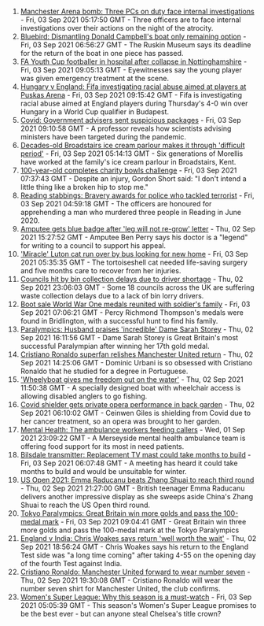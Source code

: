 1. [Manchester Arena bomb: Three PCs on duty face internal investigations](https://www.bbc.co.uk/news/uk-england-manchester-58428898?at_medium=RSS&at_campaign=KARANGA) - Fri, 03 Sep 2021 05:17:50 GMT - Three officers are to face internal investigations over their actions on the night of the atrocity.
2. [Bluebird: Dismantling Donald Campbell's boat only remaining option](https://www.bbc.co.uk/news/uk-england-cumbria-58424668?at_medium=RSS&at_campaign=KARANGA) - Fri, 03 Sep 2021 06:56:27 GMT - The Ruskin Museum says its deadline for the return of the boat in one piece has passed.
3. [FA Youth Cup footballer in hospital after collapse in Nottinghamshire](https://www.bbc.co.uk/news/uk-england-nottinghamshire-58359112?at_medium=RSS&at_campaign=KARANGA) - Fri, 03 Sep 2021 09:05:13 GMT - Eyewitnesses say the young player was given emergency treatment at the scene.
4. [Hungary v England: Fifa investigating racial abuse aimed at players at Puskas Arena](https://www.bbc.co.uk/sport/football/58432092?at_medium=RSS&at_campaign=KARANGA) - Fri, 03 Sep 2021 09:15:42 GMT - Fifa is investigating racial abuse aimed at England players during Thursday's 4-0 win over Hungary in a World Cup qualifier in Budapest.
5. [Covid: Government advisers sent suspicious packages](https://www.bbc.co.uk/news/uk-england-merseyside-58433633?at_medium=RSS&at_campaign=KARANGA) - Fri, 03 Sep 2021 09:10:58 GMT - A professor reveals how scientists advising ministers have been targeted during the pandemic.
6. [Decades-old Broadstairs ice cream parlour makes it through 'difficult period'](https://www.bbc.co.uk/news/uk-england-kent-58423212?at_medium=RSS&at_campaign=KARANGA) - Fri, 03 Sep 2021 05:14:13 GMT - Six generations of Morellis have worked at the family's ice cream parlour in Broadstairs, Kent.
7. [100-year-old completes charity bowls challenge](https://www.bbc.co.uk/news/uk-england-devon-58423202?at_medium=RSS&at_campaign=KARANGA) - Fri, 03 Sep 2021 07:37:43 GMT - Despite an injury, Gordon Short said: "I don't intend a little thing like a broken hip to stop me."
8. [Reading stabbings: Bravery awards for police who tackled terrorist](https://www.bbc.co.uk/news/uk-england-berkshire-58423422?at_medium=RSS&at_campaign=KARANGA) - Fri, 03 Sep 2021 04:59:18 GMT - The officers are honoured for apprehending a man who murdered three people in Reading in June 2020.
9. [Amputee gets blue badge after 'leg will not re-grow' letter](https://www.bbc.co.uk/news/uk-england-hereford-worcester-58408501?at_medium=RSS&at_campaign=KARANGA) - Thu, 02 Sep 2021 15:27:52 GMT - Amputee Ben Perry says his doctor is a "legend" for writing to a council to support his appeal.
10. ['Miracle' Luton cat run over by bus looking for new home](https://www.bbc.co.uk/news/uk-england-beds-bucks-herts-58426829?at_medium=RSS&at_campaign=KARANGA) - Fri, 03 Sep 2021 05:35:35 GMT - The tortoiseshell cat needed life-saving surgery and five months care to recover from her injuries.
11. [Councils hit by bin collection delays due to driver shortage](https://www.bbc.co.uk/news/business-58424343?at_medium=RSS&at_campaign=KARANGA) - Thu, 02 Sep 2021 23:06:03 GMT - Some 18 councils across the UK are suffering waste collection delays due to a lack of bin lorry drivers.
12. [Boot sale World War One medals reunited with soldier's family](https://www.bbc.co.uk/news/uk-england-humber-58426156?at_medium=RSS&at_campaign=KARANGA) - Fri, 03 Sep 2021 07:06:21 GMT - Percy Richmond Thompson's medals were found in Bridlington, with a successful hunt to find his family.
13. [Paralympics: Husband praises 'incredible' Dame Sarah Storey](https://www.bbc.co.uk/news/uk-england-manchester-58424306?at_medium=RSS&at_campaign=KARANGA) - Thu, 02 Sep 2021 16:11:56 GMT - Dame Sarah Storey is Great Britain's most successful Paralympian after winning her 17th gold medal.
14. [Cristiano Ronaldo superfan relishes Manchester United return](https://www.bbc.co.uk/news/uk-england-manchester-58424043?at_medium=RSS&at_campaign=KARANGA) - Thu, 02 Sep 2021 14:25:06 GMT - Dominic Urbani is so obsessed with Cristiano Ronaldo that he studied for a degree in Portuguese.
15. ['Wheelyboat gives me freedom out on the water'](https://www.bbc.co.uk/news/uk-england-northamptonshire-58423442?at_medium=RSS&at_campaign=KARANGA) - Thu, 02 Sep 2021 11:50:38 GMT - A specially designed boat with wheelchair access is allowing disabled anglers to go fishing.
16. [Covid shielder gets private opera performance in back garden](https://www.bbc.co.uk/news/uk-england-london-58414445?at_medium=RSS&at_campaign=KARANGA) - Thu, 02 Sep 2021 06:10:02 GMT - Ceinwen Giles is shielding from Covid due to her cancer treatment, so an opera was brought to her garden.
17. [Mental Health: The ambulance workers feeding callers](https://www.bbc.co.uk/news/stories-58412481?at_medium=RSS&at_campaign=KARANGA) - Wed, 01 Sep 2021 23:09:22 GMT - A Merseyside mental health ambulance team is offering food support for its most in need patients.
18. [Bilsdale transmitter: Replacement TV mast could take months to build](https://www.bbc.co.uk/news/uk-england-tees-58431922?at_medium=RSS&at_campaign=KARANGA) - Fri, 03 Sep 2021 06:07:48 GMT - A meeting has heard it could take months to build and would be unsuitable for winter.
19. [US Open 2021: Emma Raducanu beats Zhang Shuai to reach third round](https://www.bbc.co.uk/sport/tennis/58427963?at_medium=RSS&at_campaign=KARANGA) - Thu, 02 Sep 2021 21:27:00 GMT - British teenager Emma Raducanu delivers another impressive display as she sweeps aside China's Zhang Shuai to reach the US Open third round.
20. [Tokyo Paralympics: Great Britain win more golds and pass the 100-medal mark](https://www.bbc.co.uk/sport/disability-sport/58431290?at_medium=RSS&at_campaign=KARANGA) - Fri, 03 Sep 2021 09:04:41 GMT - Great Britain win three more golds and pass the 100-medal mark at the Tokyo Paralympics
21. [England v India: Chris Woakes says return 'well worth the wait'](https://www.bbc.co.uk/sport/cricket/58428353?at_medium=RSS&at_campaign=KARANGA) - Thu, 02 Sep 2021 18:56:24 GMT - Chris Woakes says his return to the England Test side was "a long time coming" after taking 4-55 on the opening day of the fourth Test against India.
22. [Cristiano Ronaldo: Manchester United forward to wear number seven](https://www.bbc.co.uk/sport/football/58426526?at_medium=RSS&at_campaign=KARANGA) - Thu, 02 Sep 2021 19:30:08 GMT - Cristiano Ronaldo will wear the number seven shirt for Manchester United, the club confirms.
23. [Women's Super League: Why this season is a must-watch](https://www.bbc.co.uk/sport/football/58110705?at_medium=RSS&at_campaign=KARANGA) - Fri, 03 Sep 2021 05:05:39 GMT - This season's Women's Super League promises to be the best ever - but can anyone steal Chelsea's title crown?
